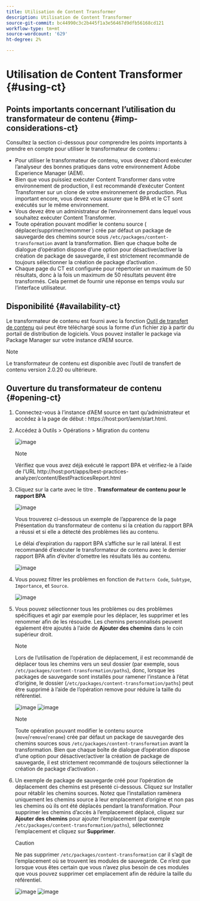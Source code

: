 ```yaml
---
title: Utilisation de Content Transformer
description: Utilisation de Content Transformer
source-git-commit: bc44990c3c2b445f1a3e56467d9dfb56168cd121
workflow-type: tm+mt
source-wordcount: '629'
ht-degree: 2%

---
```


# Utilisation de Content Transformer {#using-ct}

## Points importants concernant l’utilisation du transformateur de contenu {#imp-considerations-ct}

Consultez la section ci-dessous pour comprendre les points importants à prendre en compte pour utiliser le transformateur de contenu :

* Pour utiliser le transformateur de contenu, vous devez d’abord exécuter l’analyseur des bonnes pratiques dans votre environnement Adobe Experience Manager (AEM).
* Bien que vous puissiez exécuter Content Transformer dans votre environnement de production, il est recommandé d’exécuter Content Transformer sur un clone de votre environnement de production. Plus important encore, vous devez vous assurer que le BPA et le CT sont exécutés sur le même environnement.
* Vous devez être un administrateur de l’environnement dans lequel vous souhaitez exécuter Content Transformer.
* Toute opération pouvant modifier le contenu source ( déplacer/supprimer/renommer ) crée par défaut un package de sauvegarde des chemins source sous `/etc/packages/content-transformation` avant la transformation. Bien que chaque boîte de dialogue d’opération dispose d’une option pour désactiver/activer la création de package de sauvegarde, il est strictement recommandé de toujours sélectionner la création de package d’activation .
* Chaque page du CT est configurée pour répertorier un maximum de 50 résultats, donc à la fois un maximum de 50 résultats peuvent être transformés. Cela permet de fournir une réponse en temps voulu sur l’interface utilisateur.

## Disponibilité {#availability-ct}

Le transformateur de contenu est fourni avec la fonction [Outil de transfert de contenu](/help/journey-migration/content-transfer-tool/using-content-transfer-tool/getting-started-content-transfer-tool.md) qui peut être téléchargé sous la forme d’un fichier zip à partir du portail de distribution de logiciels. Vous pouvez installer le package via Package Manager sur votre instance d’AEM source.

>[!NOTE]
>Le transformateur de contenu est disponible avec l’outil de transfert de contenu version 2.0.20 ou ultérieure.

## Ouverture du transformateur de contenu {#opening-ct}

1. Connectez-vous à l’instance d’AEM source en tant qu’administrateur et accédez à la page de début : https://host:port/aem/start.html.
1. Accédez à Outils > Opérations > Migration du contenu

   ![image](/help/journey-migration/content-transformer/assets/ct-1.png)

   >[!NOTE]
   > Vérifiez que vous avez déjà exécuté le rapport BPA et vérifiez-le à l’aide de l’URL http://host:port/apps/best-practices-analyzer/content/BestPracticesReport.html

1. Cliquez sur la carte avec le titre . **Transformateur de contenu pour le rapport BPA**

   ![image](/help/journey-migration/content-transformer/assets/ct-2.png)

   Vous trouverez ci-dessous un exemple de l’apparence de la page Présentation du transformateur de contenu si la création du rapport BPA a réussi et si elle a détecté des problèmes liés au contenu.

   Le délai d’expiration du rapport BPA s’affiche sur le rail latéral. Il est recommandé d’exécuter le transformateur de contenu avec le dernier rapport BPA afin d’éviter d’omettre les résultats liés au contenu.

   ![image](/help/journey-migration/content-transformer/assets/ct-3.png)

1. Vous pouvez filtrer les problèmes en fonction de `Pattern Code`, `Subtype`, `Importance`, et `Source`.

   ![image](/help/journey-migration/content-transformer/assets/ct-4.png)

1. Vous pouvez sélectionner tous les problèmes ou des problèmes spécifiques et agir par exemple pour les déplacer, les supprimer et les renommer afin de les résoudre. Les chemins personnalisés peuvent également être ajoutés à l’aide de **Ajouter des chemins** dans le coin supérieur droit.

   >[!NOTE]
   > Lors de l’utilisation de l’opération de déplacement, il est recommandé de déplacer tous les chemins vers un seul dossier (par exemple, sous `/etc/packages/content-transformation/paths`), donc, lorsque les packages de sauvegarde sont installés pour ramener l’instance à l’état d’origine, le dossier (`/etc/packages/content-transformation/paths`) peut être supprimé à l’aide de l’opération remove pour réduire la taille du référentiel.

   ![image](/help/journey-migration/content-transformer/assets/ct-5.png)
   ![image](/help/journey-migration/content-transformer/assets/ct-6.png)

   >[!NOTE]
   > Toute opération pouvant modifier le contenu source (`move`/`remove`/`rename`) crée par défaut un package de sauvegarde des chemins sources sous `/etc/packages/content-transformation` avant la transformation. Bien que chaque boîte de dialogue d’opération dispose d’une option pour désactiver/activer la création de package de sauvegarde, il est strictement recommandé de toujours sélectionner la création de package d’activation .

1. Un exemple de package de sauvegarde créé pour l’opération de déplacement des chemins est présenté ci-dessous. Cliquez sur Installer pour rétablir les chemins sources. Notez que l’installation ramènera uniquement les chemins source à leur emplacement d’origine et non pas les chemins où ils ont été déplacés pendant la transformation. Pour supprimer les chemins d’accès à l’emplacement déplacé, cliquez sur **Ajouter des chemins** pour ajouter l’emplacement (par exemple `/etc/packages/content-transformation/paths`), sélectionnez l’emplacement et cliquez sur **Supprimer**.

   >[!CAUTION]
   > Ne pas supprimer `/etc/packages/content-transformation` car il s’agit de l’emplacement où se trouvent les modules de sauvegarde. Ce n’est que lorsque vous êtes certain que vous n’avez plus besoin de ces modules que vous pouvez supprimer cet emplacement afin de réduire la taille du référentiel.

   ![image](/help/journey-migration/content-transformer/assets/ct-7.png)
   ![image](/help/journey-migration/content-transformer/assets/ct-8.png)
